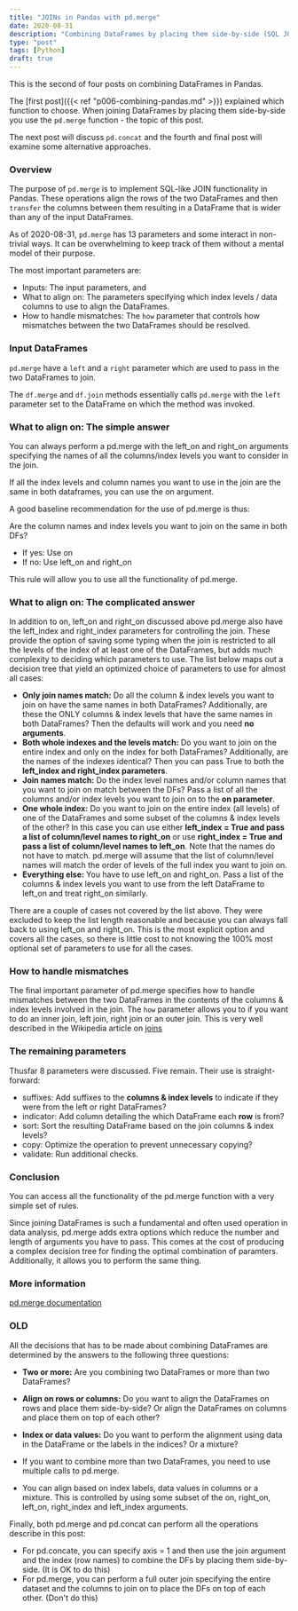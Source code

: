```yaml
---
title: "JOINs in Pandas with pd.merge"
date: 2020-08-31
description: "Combining DataFrames by placing them side-by-side (SQL JOIN)"
type: "post"
tags: [Python]
draft: true
---
```


This is the second of four posts on combining DataFrames in Pandas.

The [first post]({{< ref "p006-combining-pandas.md" >}}) explained which function to choose. When joining DataFrames by placing them side-by-side you use the `pd.merge` function - the topic of this post.

The next post will discuss `pd.concat` and the fourth and final post will examine some alternative approaches.

### Overview

The purpose of `pd.merge` is to implement SQL-like JOIN functionality in Pandas. These operations align the rows of the two DataFrames and then `transfer` the columns between them resulting in a DataFrame that is wider than any of the input DataFrames.

As of 2020-08-31, `pd.merge` has 13 parameters and some interact in non-trivial ways. It can be overwhelming to keep track of them without a mental model of their purpose.

The most important parameters are:
- Inputs: The input parameters, and
- What to align on: The parameters specifying which index levels / data columns to use to align the DataFrames.
- How to handle mismatches: The `how` parameter that controls how mismatches between the two DataFrames should be resolved.

### Input DataFrames

`pd.merge` have a `left` and a `right` parameter which are used to pass in the two DataFrames to join.

The `df.merge` and `df.join` methods essentially calls `pd.merge` with the `left` parameter set to the DataFrame on which the method was invoked. 

### What to align on: The simple answer

You can always perform a pd.merge with the left_on and right_on arguments specifying the names of all the columns/index levels you want to consider in the join.

If all the index levels and column names you want to use in the join are the same in both dataframes, you can use the on argument.

A good baseline recommendation for the use of pd.merge is thus:

Are the column names and index levels you want to join on the same in both DFs?
- If yes: Use on
- If no: Use left_on and right_on

This rule will allow you to use all the functionality of pd.merge.

### What to align on: The complicated answer

In addition to on, left_on and right_on discussed above pd.merge also have the left_index and right_index parameters for controlling the join. These provide the option of saving some typing when the join is restricted to all the levels of the index of at least one of the DataFrames, but adds much complexity to deciding which parameters to use. The list below maps out a decision tree that yield an optimized choice of parameters to use for almost all cases:

- **Only join names match:** Do all the column & index levels you want to join on have the same names in both DataFrames? Additionally, are these the ONLY columns & index levels that have the same names in both DataFrames? Then the defaults will work and you need **no arguments**.
- **Both whole indexes and the levels match:** Do you want to join on the entire index and only on the index for both DataFrames? Additionally, are the names of the indexes identical? Then you can pass True to both the **left_index and right_index parameters**.
- **Join names match:** Do the index level names and/or column names that you want to join on match between the DFs? Pass a list of all the columns and/or index levels you want to join on to the **on parameter**.
- **One whole index:** Do you want to join on the entire index (all levels) of one of the DataFrames and some subset of the columns & index levels of the other? In this case you can use either **left_index = True and pass a list of column/level names to right_on** or use **right_index = True and pass a list of column/level names to left_on**. Note that the names do not have to match. pd.merge will assume that the list of column/level names will match the order of levels of the full index you want to join on.
- **Everything else:** You have to use left_on and right_on. Pass a list of the columns & index levels you want to use from the left DataFrame to left_on and treat right_on similarly.

There are a couple of cases not covered by the list above. They were excluded to keep the list length reasonable and because you can always fall back to using left_on and right_on. This is the most explicit option and covers all the cases, so there is little cost to not knowing the 100% most optional set of parameters to use for all the cases.

### How to handle mismatches

The final important parameter of pd.merge specifies how to handle mismatches between the two DataFrames in the contents of the columns & index levels involved in the join. The `how` parameter allows you to if you want to do an inner join, left join, right join or an outer join. This is very well described in the Wikipedia article on [joins](https://en.wikipedia.org/wiki/Join_(SQL))

### The remaining parameters

Thusfar 8 parameters were discussed. Five remain. Their use is straight-forward:

- suffixes: Add suffixes to the **columns & index levels** to indicate if they were from the left or right DataFrames?
- indicator: Add column detailing the which DataFrame each **row** is from?
- sort: Sort the resulting DataFrame based on the join columns & index levels?
- copy: Optimize the operation to prevent unnecessary copying?
- validate: Run additional checks.

### Conclusion

You can access all the functionality of the pd.merge function with a very simple set of rules.

Since joining DataFrames is such a fundamental and often used operation in data analysis, pd.merge adds extra options which reduce the number and length of arguments you have to pass. This comes at the cost of producing a complex decision tree for finding the optimal combination of paramters. Additionally, it allows you to perform the same thing.

### More information

[pd.merge documentation](https://pandas.pydata.org/pandas-docs/stable/reference/api/pandas.DataFrame.merge.html)



### OLD 

All the decisions that has to be made about combining DataFrames are determined by the answers to the following three questions:

- **Two or more:** Are you combining two DataFrames or more than two DataFrames?
- **Align on rows or columns:** Do you want to align the DataFrames on rows and place them side-by-side? Or align the DataFrames on columns and place them on top of each other?
- **Index or data values:** Do you want to perform the alignment using data in the DataFrame or the labels in the indices? Or a mixture?

- If you want to combine more than two DataFrames, you need to use multiple calls to pd.merge.
- You can align based on index labels, data values in columns or a mixture. This is controlled by using some subset of the on, right_on, left_on, right_index and left_index arguments.

Finally, both pd.merge and pd.concat can perform all the operations describe in this post:
- For pd.concate, you can specify axis = 1 and then use the join argument and the index (row names) to combine the DFs by placing them side-by-side. (It is OK to do this)
- For pd.merge, you can perform a full outer join specifying the entire dataset and the columns to join on to place the DFs on top of each other. (Don't do this)

